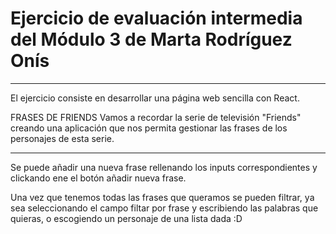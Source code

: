 # Ejercicio de evaluación intermedia del Módulo 3 de Marta Rodríguez Onís

---

El ejercicio consiste en desarrollar una página web sencilla con React.

FRASES DE FRIENDS
Vamos a recordar la serie de televisión "Friends" creando una aplicación que nos permita gestionar las frases de los personajes de esta serie.

---

Se puede añadir una nueva frase rellenando los inputs correspondientes y clickando ene el botón añadir nueva frase.

Una vez que tenemos todas las frases que queramos se pueden filtrar, ya sea seleccionando el campo filtar por frase y escribiendo las palabras que quieras, o escogiendo un personaje de una lista dada :D
